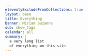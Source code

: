 ```yaml
---
eleventyExcludeFromCollections: true
layout: base
title: Everything
banner: Miriam Suzanne
sub: show_tags
calendar: all
summary: |
  a very long list
  of everything on this site
---
```


